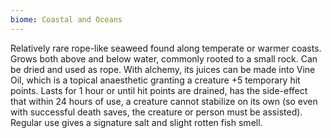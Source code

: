 ```yaml
---
biome: Coastal and Oceans
---
```

Relatively rare rope-like seaweed found along temperate or warmer coasts. Grows both above and below water, commonly rooted to a small rock. Can be dried and used as rope. With alchemy, its juices can be made into Vine Oil, which is a topical anaesthetic granting a creature +5 temporary hit points. Lasts for 1 hour or until hit points are drained, has the side-effect that within 24 hours of use, a creature cannot stabilize on its own (so even with successful death saves, the creature or person must be assisted). Regular use gives a signature salt and slight rotten fish smell. 

